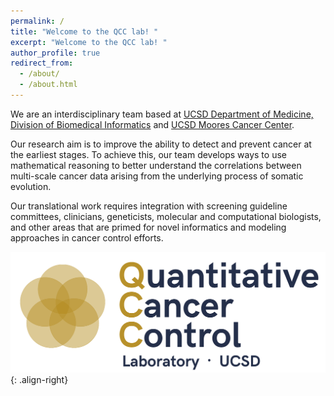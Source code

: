 ```yaml
---
permalink: /
title: "Welcome to the QCC lab! "
excerpt: "Welcome to the QCC lab! "
author_profile: true
redirect_from: 
  - /about/
  - /about.html
---
```




We are an interdisciplinary team based at [UCSD Department of Medicine, Division of Biomedical Informatics](https://medschool.ucsd.edu/som/dbmi/pages/default.aspx) and [UCSD Moores Cancer Center](https://medschool.ucsd.edu/research/moores/Pages/default.aspx). 

Our research aim is to improve the ability to detect and prevent cancer at the earliest stages. 
To achieve this, our team develops ways to use mathematical reasoning to better understand the correlations between multi-scale cancer data arising from the underlying process of somatic evolution. 

Our translational work requires integration with screening guideline committees, clinicians, geneticists, molecular and computational biologists, and other areas that are primed for novel informatics and modeling approaches in cancer control efforts.

![logo-right](/images/Main_Logo_big.png){: .align-right}




